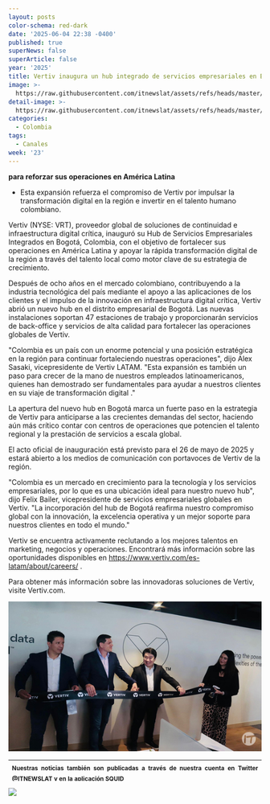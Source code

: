 ```yaml
---
layout: posts
color-schema: red-dark
date: '2025-06-04 22:38 -0400'
published: true
superNews: false
superArticle: false
year: '2025'
title: Vertiv inaugura un hub integrado de servicios empresariales en Bogotá
image: >-
  https://raw.githubusercontent.com/itnewslat/assets/refs/heads/master/img/540x320/Vertiv-Hub-p.jpg
detail-image: >-
  https://raw.githubusercontent.com/itnewslat/assets/refs/heads/master/img/1024x680/Vertiv-Hub-g.jpg
categories:
  - Colombia
tags:
  - Canales
week: '23'
---
```

**para reforzar sus operaciones en América Latina**

- Esta expansión refuerza el compromiso de Vertiv por impulsar la transformación digital en la región e invertir en el talento humano colombiano.

Vertiv (NYSE: VRT), proveedor global de soluciones de continuidad e infraestructura digital crítica, inauguró su Hub de Servicios Empresariales Integrados en Bogotá, Colombia, con el objetivo de fortalecer sus operaciones en América Latina y apoyar la rápida transformación digital de la región a través del talento local como motor clave de su estrategia de crecimiento.

Después de ocho años en el mercado colombiano, contribuyendo a la industria tecnológica del país mediante el apoyo a las aplicaciones de los clientes y el impulso de la innovación en infraestructura digital crítica, Vertiv abrió un nuevo hub en el distrito empresarial de Bogotá. Las nuevas instalaciones soportan 47 estaciones de trabajo y proporcionarán servicios de back-office y servicios de alta calidad para fortalecer las operaciones globales de Vertiv.

"Colombia es un país con un enorme potencial y una posición estratégica en la región para continuar fortaleciendo nuestras operaciones", dijo Alex Sasaki, vicepresidente de Vertiv LATAM. "Esta expansión es también un paso para crecer de la mano de nuestros empleados latinoamericanos, quienes han demostrado ser fundamentales para ayudar a nuestros clientes en su viaje de transformación digital ."

La apertura del nuevo hub en Bogotá marca un fuerte paso en la estrategia de Vertiv para anticiparse a las crecientes demandas del sector, haciendo aún más crítico contar con centros de operaciones que potencien el talento regional y la prestación de servicios a escala global.

El acto oficial de inauguración está previsto para el 26 de mayo de 2025 y estará abierto a los medios de comunicación con portavoces de Vertiv de la región.

"Colombia es un mercado en crecimiento para la tecnología y los servicios empresariales, por lo que es una ubicación ideal para nuestro nuevo hub", dijo Felix Bailer, vicepresidente de servicios empresariales globales en Vertiv. "La incorporación del hub de Bogotá reafirma nuestro compromiso global con la innovación, la excelencia operativa y un mejor soporte para nuestros clientes en todo el mundo."

Vertiv se encuentra activamente reclutando a los mejores talentos en marketing, negocios y operaciones. Encontrará más información sobre las oportunidades disponibles en https://www.vertiv.com/es-latam/about/careers/ . 

Para obtener más información sobre las innovadoras soluciones de Vertiv, visite Vertiv.com.

![](https://raw.githubusercontent.com/itnewslat/assets/refs/heads/master/img/540x320/Vertiv-Hub-p.jpg)

<table style="height: 42px;" width="569">
<tbody>
<tr>
<td style="text-align: justify;"><sub><strong>Nuestras noticias también son publicadas a través de nuestra cuenta en Twitter <a href="https://twitter.com/itnewslat?lang=es">@ITNEWSLAT</a> y en la aplicación <a href="https://squidapp.co/en/">SQUID</a></strong></sub></td>
</tr>
</tbody>
</table>

<img src="https://tracker.metricool.com/c3po.jpg?hash=56f88a41e39ab42c063cc51676587a04"/>